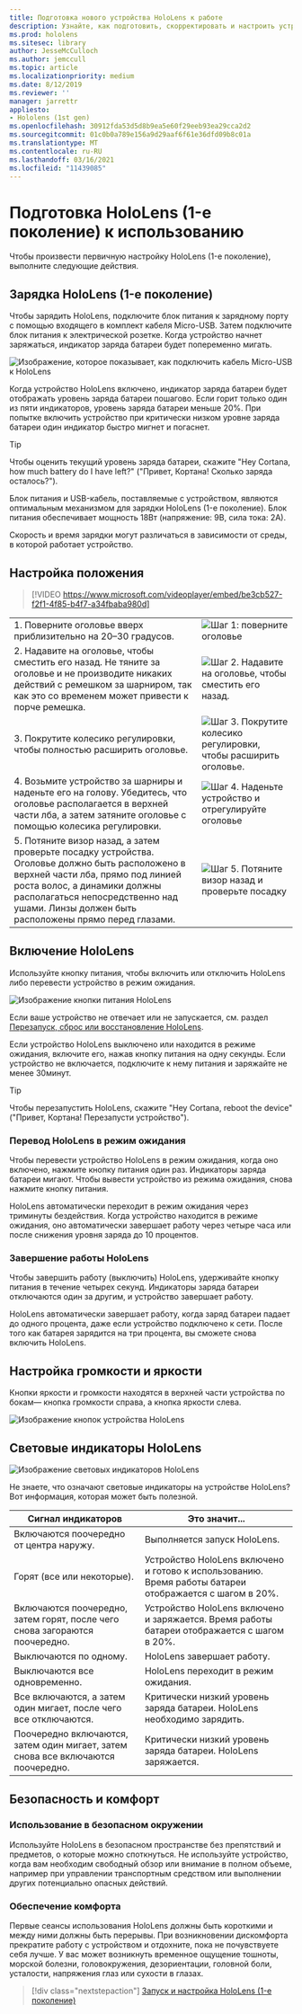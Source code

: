 ```yaml
---
title: Подготовка нового устройства HoloLens к работе
description: Узнайте, как подготовить, скорректировать и настроить устройство смешанной реальности HoloLens (1-е поколение) в первый раз.
ms.prod: hololens
ms.sitesec: library
author: JesseMcCulloch
ms.author: jemccull
ms.topic: article
ms.localizationpriority: medium
ms.date: 8/12/2019
ms.reviewer: ''
manager: jarrettr
appliesto:
- Hololens (1st gen)
ms.openlocfilehash: 30912fda53d5d8b9ea5e60f29eeb93ea29cca2d2
ms.sourcegitcommit: 01c0b0a789e156a9d29aaf6f61e36dfd09b8c01a
ms.translationtype: MT
ms.contentlocale: ru-RU
ms.lasthandoff: 03/16/2021
ms.locfileid: "11439085"
---
```

# <a name="get-your-hololens-1st-gen-ready-to-use"></a>Подготовка HoloLens (1-е поколение) к использованию

Чтобы произвести первичную настройку HoloLens (1-е поколение), выполните следующие действия.

## <a name="charge-your-hololens-1st-gen"></a>Зарядка HoloLens (1-е поколение)

Чтобы зарядить HoloLens, подключите блок питания к зарядному порту с помощью входящего в комплект кабеля Micro-USB. Затем подключите блок питания к электрической розетке. Когда устройство начнет заряжаться, индикатор заряда батареи будет попеременно мигать.

![Изображение, которое показывает, как подключить кабель Micro-USB к HoloLens](./images/hololens-charging.png)

Когда устройство HoloLens включено, индикатор заряда батареи будет отображать уровень заряда батареи пошагово. Если горит только один из пяти индикаторов, уровень заряда батареи меньше 20%. При попытке включить устройство при критически низком уровне заряда батареи один индикатор быстро мигнет и погаснет.

> [!TIP]
> Чтобы оценить текущий уровень заряда батареи, скажите "Hey Cortana, how much battery do I have left?" ("Привет, Кортана! Сколько заряда осталось?").

Блок питания и USB-кабель, поставляемые с устройством, являются оптимальным механизмом для зарядки HoloLens (1-е поколение).  Блок питания обеспечивает мощность 18Вт (напряжение: 9В, сила тока: 2А).

Скорость и время зарядки могут различаться в зависимости от среды, в которой работает устройство.

## <a name="adjust-fit"></a>Настройка положения

> [!VIDEO https://www.microsoft.com/videoplayer/embed/be3cb527-f2f1-4f85-b4f7-a34fbaba980d]

|     |     |
|:--- |:--- |
|1. Поверните оголовье вверх приблизительно на 20–30 градусов.|![Шаг 1: поверните оголовье](./images/FitGuideStep1.png)|
|2. Надавите на оголовье, чтобы сместить его назад. Не тяните за оголовье и не производите никаких действий с ремешком за шарниром, так как это со временем может привести к порче ремешка.|![Шаг 2. Надавите на оголовье, чтобы сместить его назад.](./images/FitGuideStep2.png)|
|3. Покрутите колесико регулировки, чтобы полностью расширить оголовье. |![Шаг 3. Покрутите колесико регулировки, чтобы расширить оголовье.](./images/FitGuideStep3.png)|
|4. Возьмите устройство за шарниры и наденьте его на голову. Убедитесь, что оголовье располагается в верхней части лба, а затем затяните оголовье с помощью колесика регулировки.|![Шаг 4. Наденьте устройство и отрегулируйте оголовье](./images/FitGuideStep4.png)|
|5. Потяните визор назад, а затем проверьте посадку устройства. Оголовье должно быть расположено в верхней части лба, прямо под линией роста волос, а динамики должны располагаться непосредственно над ушами. Линзы должен быть расположены прямо перед глазами.|![Шаг 5. Потяните визор назад и проверьте посадку](./images/FitGuideSetep5.png)|

## <a name="turn-on-your-hololens"></a>Включение HoloLens

Используйте кнопку питания, чтобы включить или отключить HoloLens либо перевести устройство в режим ожидания.

![Изображение кнопки питания HoloLens](./images/hololens-power.png)

Если ваше устройство не отвечает или не запускается, см. раздел [Перезапуск, сброс или восстановление HoloLens](hololens-restart-recover.md).

Если устройство HoloLens выключено или находится в режиме ожидания, включите его, нажав кнопку питания на одну секунды. Если устройство не включается, подключите к нему питания и заряжайте не менее 30минут.

> [!TIP]
> Чтобы перезапустить HoloLens, скажите "Hey Cortana, reboot the device" ("Привет, Кортана! Перезапусти устройство").

### <a name="put-hololens-in-standby"></a>Перевод HoloLens в режим ожидания

Чтобы перевести устройство HoloLens в режим ожидания, когда оно включено, нажмите кнопку питания один раз. Индикаторы заряда батареи мигают. Чтобы вывести устройство из режима ожидания, снова нажмите кнопку питания.

HoloLens автоматически переходит в режим ожидания через триминуты бездействия. Когда устройство находится в режиме ожидания, оно автоматически завершает работу через четыре часа или после снижения уровня заряда до 10 процентов.

### <a name="shut-down-hololens"></a>Завершение работы HoloLens

Чтобы завершить работу (выключить) HoloLens, удерживайте кнопку питания в течение четырех секунд. Индикаторы заряда батареи отключаются один за другим, и устройство завершает работу.

HoloLens автоматически завершает работу, когда заряд батареи падает до одного процента, даже если устройство подключено к сети. После того как батарея зарядится на три процента, вы сможете снова включить HoloLens.

## <a name="adjust-volume-and-brightness"></a>Настройка громкости и яркости

Кнопки яркости и громкости находятся в верхней части устройства по бокам&mdash; кнопка громкости справа, а кнопка яркости слева.

![Изображение кнопок устройства HoloLens](./images/hololens-buttons.jpg)

## <a name="hololens-indicator-lights"></a>Световые индикаторы HoloLens

![Изображение световых индикаторов HoloLens](./images/hololens-lights.png)

Не знаете, что означают световые индикаторы на устройстве HoloLens? Вот информация, которая может быть полезной.

|Сигнал индикаторов |Это значит... |
| - | - |
|Включаются поочередно от центра наружу. |Выполняется запуск HoloLens. |
|Горят (все или некоторые). |Устройство HoloLens включено и готово к использованию. Время работы батареи отображается с шагом в 20%. |
|Включаются поочередно, затем горят, после чего снова загораются поочередно. |Устройство HoloLens включено и заряжается. Время работы батареи отображается с шагом в 20%. |
|Выключаются по одному. |HoloLens завершает работу. |
|Выключаются все одновременно. |HoloLens переходит в режим ожидания. |
|Все включаются, а затем один мигает, после чего все отключаются. |Критически низкий уровень заряда батареи. HoloLens необходимо зарядить. |
|Поочередно включаются, затем один мигает, затем снова все включаются поочередно. |Критически низкий уровень заряда батареи. HoloLens заряжается. |

## <a name="safety-and-comfort"></a>Безопасность и комфорт

### <a name="use-in-safe-surroundings"></a>Использование в безопасном окружении

Используйте HoloLens в безопасном пространстве без препятствий и предметов, о которые можно споткнуться. Не используйте устройство, когда вам необходим свободный обзор или внимание в полном объеме, например при управлении транспортным средством или выполнении других потенциально опасных действий.

### <a name="stay-comfortable"></a>Обеспечение комфорта

Первые сеансы использования HoloLens должны быть короткими и между ними должны быть перерывы. При возникновении дискомфорта прекратите работу с устройством и отдохните, пока не почувствуете себя лучше. У вас может возникнуть временное ощущение тошноты, морской болезни, головокружения, дезориентации, головной боли, усталости, напряжения глаз или сухости в глазах.

> [!div class="nextstepaction"]
> [Запуск и настройка HoloLens (1-е поколение)](hololens1-start.md)
